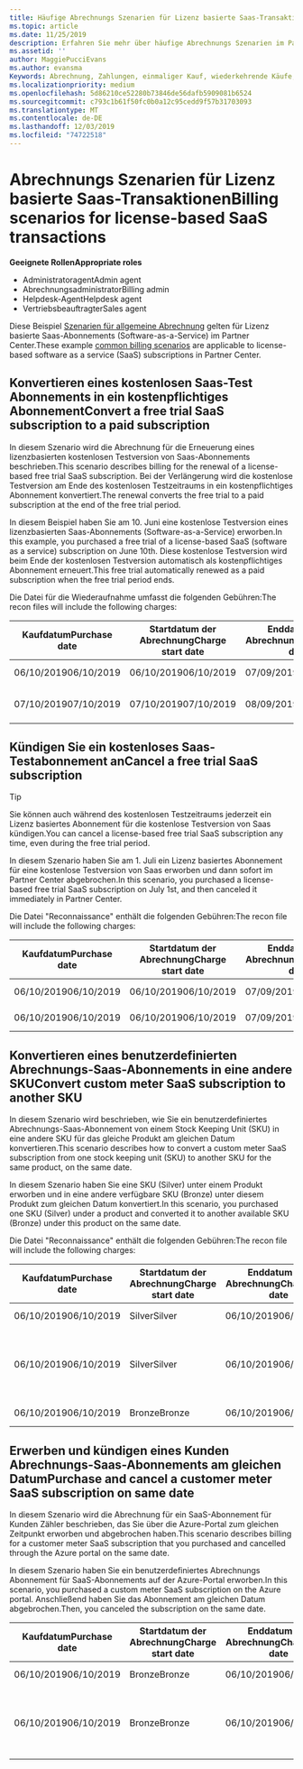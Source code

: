 ```yaml
---
title: Häufige Abrechnungs Szenarien für Lizenz basierte Saas-Transaktionen | Partner Center
ms.topic: article
ms.date: 11/25/2019
description: Erfahren Sie mehr über häufige Abrechnungs Szenarien im Partner Center für Lizenz basierte Saas-Transaktionen.
ms.assetid: ''
author: MaggiePucciEvans
ms.author: evansma
Keywords: Abrechnung, Zahlungen, einmaliger Kauf, wiederkehrende Käufe, Abonnements, Arbeitsplätze
ms.localizationpriority: medium
ms.openlocfilehash: 5d86210ce52280b73846de56dafb5909081b6524
ms.sourcegitcommit: c793c1b61f50fc0b0a12c95cedd9f57b31703093
ms.translationtype: MT
ms.contentlocale: de-DE
ms.lasthandoff: 12/03/2019
ms.locfileid: "74722518"
---
```

# <a name="billing-scenarios-for-license-based-saas-transactions"></a><span data-ttu-id="42de6-104">Abrechnungs Szenarien für Lizenz basierte Saas-Transaktionen</span><span class="sxs-lookup"><span data-stu-id="42de6-104">Billing scenarios for license-based SaaS transactions</span></span>

<span data-ttu-id="42de6-105">**Geeignete Rollen**</span><span class="sxs-lookup"><span data-stu-id="42de6-105">**Appropriate roles**</span></span>

- <span data-ttu-id="42de6-106">Administratoragent</span><span class="sxs-lookup"><span data-stu-id="42de6-106">Admin agent</span></span>
- <span data-ttu-id="42de6-107">Abrechnungsadministrator</span><span class="sxs-lookup"><span data-stu-id="42de6-107">Billing admin</span></span>
- <span data-ttu-id="42de6-108">Helpdesk-Agent</span><span class="sxs-lookup"><span data-stu-id="42de6-108">Helpdesk agent</span></span>
- <span data-ttu-id="42de6-109">Vertriebsbeauftragter</span><span class="sxs-lookup"><span data-stu-id="42de6-109">Sales agent</span></span>


<span data-ttu-id="42de6-110">Diese Beispiel [Szenarien für allgemeine Abrechnung](common-billing-scenarios.md) gelten für Lizenz basierte Saas-Abonnements (Software-as-a-Service) im Partner Center.</span><span class="sxs-lookup"><span data-stu-id="42de6-110">These example [common billing scenarios](common-billing-scenarios.md) are applicable to license-based software as a service (SaaS) subscriptions in Partner Center.</span></span>

## <a name="convert-a-free-trial-saas-subscription-to-a-paid-subscription"></a><span data-ttu-id="42de6-111">Konvertieren eines kostenlosen Saas-Test Abonnements in ein kostenpflichtiges Abonnement</span><span class="sxs-lookup"><span data-stu-id="42de6-111">Convert a free trial SaaS subscription to a paid subscription</span></span>

<span data-ttu-id="42de6-112">In diesem Szenario wird die Abrechnung für die Erneuerung eines lizenzbasierten kostenlosen Testversion von Saas-Abonnements beschrieben.</span><span class="sxs-lookup"><span data-stu-id="42de6-112">This scenario describes billing for the renewal of a license-based free trial SaaS subscription.</span></span> <span data-ttu-id="42de6-113">Bei der Verlängerung wird die kostenlose Testversion am Ende des kostenlosen Testzeitraums in ein kostenpflichtiges Abonnement konvertiert.</span><span class="sxs-lookup"><span data-stu-id="42de6-113">The renewal converts the free trial to a paid subscription at the end of the free trial period.</span></span>

<span data-ttu-id="42de6-114">In diesem Beispiel haben Sie am 10. Juni eine kostenlose Testversion eines lizenzbasierten Saas-Abonnements (Software-as-a-Service) erworben.</span><span class="sxs-lookup"><span data-stu-id="42de6-114">In this example, you purchased a free trial of a license-based SaaS (software as a service) subscription on June 10th.</span></span> <span data-ttu-id="42de6-115">Diese kostenlose Testversion wird beim Ende der kostenlosen Testversion automatisch als kostenpflichtiges Abonnement erneuert.</span><span class="sxs-lookup"><span data-stu-id="42de6-115">This free trial automatically renewed as a paid subscription when the free trial period ends.</span></span>

<span data-ttu-id="42de6-116">Die Datei für die Wiederaufnahme umfasst die folgenden Gebühren:</span><span class="sxs-lookup"><span data-stu-id="42de6-116">The recon files will include the following charges:</span></span>

| <span data-ttu-id="42de6-117">Kaufdatum</span><span class="sxs-lookup"><span data-stu-id="42de6-117">Purchase date</span></span> | <span data-ttu-id="42de6-118">Startdatum der Abrechnung</span><span class="sxs-lookup"><span data-stu-id="42de6-118">Charge start date</span></span> | <span data-ttu-id="42de6-119">Enddatum der Abrechnung</span><span class="sxs-lookup"><span data-stu-id="42de6-119">Charge end date</span></span> | <span data-ttu-id="42de6-120">Preis pro Einheit</span><span class="sxs-lookup"><span data-stu-id="42de6-120">Unit price</span></span> | <span data-ttu-id="42de6-121">Einheiten Menge</span><span class="sxs-lookup"><span data-stu-id="42de6-121">Unit quantity</span></span> | <span data-ttu-id="42de6-122">Gesamtbetrag</span><span class="sxs-lookup"><span data-stu-id="42de6-122">Total amount</span></span> | <span data-ttu-id="42de6-123">Gebührenart</span><span class="sxs-lookup"><span data-stu-id="42de6-123">Charge type</span></span> | <span data-ttu-id="42de6-124">Abonnement Beschreibung</span><span class="sxs-lookup"><span data-stu-id="42de6-124">Subscription description</span></span> |
| ------------- | ----------------- | --------------- | ---------- | ------------- | ------------ | ----------- | ----------------- |
| <span data-ttu-id="42de6-125">06/10/2019</span><span class="sxs-lookup"><span data-stu-id="42de6-125">06/10/2019</span></span> | <span data-ttu-id="42de6-126">06/10/2019</span><span class="sxs-lookup"><span data-stu-id="42de6-126">06/10/2019</span></span> | <span data-ttu-id="42de6-127">07/09/2019</span><span class="sxs-lookup"><span data-stu-id="42de6-127">07/09/2019</span></span> | <span data-ttu-id="42de6-128">0 USD</span><span class="sxs-lookup"><span data-stu-id="42de6-128">$0</span></span> | <span data-ttu-id="42de6-129">1</span><span class="sxs-lookup"><span data-stu-id="42de6-129">1</span></span> | <span data-ttu-id="42de6-130">0 USD</span><span class="sxs-lookup"><span data-stu-id="42de6-130">$0</span></span> | <span data-ttu-id="42de6-131">Neu</span><span class="sxs-lookup"><span data-stu-id="42de6-131">New</span></span> | <span data-ttu-id="42de6-132">Kostenlose Testversion</span><span class="sxs-lookup"><span data-stu-id="42de6-132">Free trial</span></span> |
| <span data-ttu-id="42de6-133">07/10/2019</span><span class="sxs-lookup"><span data-stu-id="42de6-133">07/10/2019</span></span> | <span data-ttu-id="42de6-134">07/10/2019</span><span class="sxs-lookup"><span data-stu-id="42de6-134">07/10/2019</span></span> | <span data-ttu-id="42de6-135">08/09/2019</span><span class="sxs-lookup"><span data-stu-id="42de6-135">08/09/2019</span></span> | <span data-ttu-id="42de6-136">2 USD</span><span class="sxs-lookup"><span data-stu-id="42de6-136">$2</span></span> | <span data-ttu-id="42de6-137">1</span><span class="sxs-lookup"><span data-stu-id="42de6-137">1</span></span> | <span data-ttu-id="42de6-138">2 USD</span><span class="sxs-lookup"><span data-stu-id="42de6-138">$2</span></span> | <span data-ttu-id="42de6-139">Verlängern</span><span class="sxs-lookup"><span data-stu-id="42de6-139">Renew</span></span> | <span data-ttu-id="42de6-140">Kostenpflichtiges Abonnement</span><span class="sxs-lookup"><span data-stu-id="42de6-140">Paid subscription</span></span> |

## <a name="cancel-a-free-trial-saas-subscription"></a><span data-ttu-id="42de6-141">Kündigen Sie ein kostenloses Saas-Testabonnement an</span><span class="sxs-lookup"><span data-stu-id="42de6-141">Cancel a free trial SaaS subscription</span></span>

> [!TIP]
> <span data-ttu-id="42de6-142">Sie können auch während des kostenlosen Testzeitraums jederzeit ein Lizenz basiertes Abonnement für die kostenlose Testversion von Saas kündigen.</span><span class="sxs-lookup"><span data-stu-id="42de6-142">You can cancel a license-based free trial SaaS subscription any time, even during the free trial period.</span></span>

<span data-ttu-id="42de6-143">In diesem Szenario haben Sie am 1. Juli ein Lizenz basiertes Abonnement für eine kostenlose Testversion von Saas erworben und dann sofort im Partner Center abgebrochen.</span><span class="sxs-lookup"><span data-stu-id="42de6-143">In this scenario, you purchased a license-based free trial SaaS subscription on July 1st, and then canceled it immediately in Partner Center.</span></span>

<span data-ttu-id="42de6-144">Die Datei "Reconnaissance" enthält die folgenden Gebühren:</span><span class="sxs-lookup"><span data-stu-id="42de6-144">The recon file will include the following charges:</span></span>

| <span data-ttu-id="42de6-145">Kaufdatum</span><span class="sxs-lookup"><span data-stu-id="42de6-145">Purchase date</span></span> | <span data-ttu-id="42de6-146">Startdatum der Abrechnung</span><span class="sxs-lookup"><span data-stu-id="42de6-146">Charge start date</span></span> | <span data-ttu-id="42de6-147">Enddatum der Abrechnung</span><span class="sxs-lookup"><span data-stu-id="42de6-147">Charge end date</span></span> | <span data-ttu-id="42de6-148">Preis pro Einheit</span><span class="sxs-lookup"><span data-stu-id="42de6-148">Unit price</span></span> | <span data-ttu-id="42de6-149">Einheiten Menge</span><span class="sxs-lookup"><span data-stu-id="42de6-149">Unit quantity</span></span> | <span data-ttu-id="42de6-150">Gesamtbetrag</span><span class="sxs-lookup"><span data-stu-id="42de6-150">Total amount</span></span> | <span data-ttu-id="42de6-151">Gebührenart</span><span class="sxs-lookup"><span data-stu-id="42de6-151">Charge type</span></span> | <span data-ttu-id="42de6-152">Abonnement Beschreibung</span><span class="sxs-lookup"><span data-stu-id="42de6-152">Subscription description</span></span> |
| ------------- | ----------------- | --------------- | ---------- | ------------- | ------------ | ----------- | ----------------- |
| <span data-ttu-id="42de6-153">06/10/2019</span><span class="sxs-lookup"><span data-stu-id="42de6-153">06/10/2019</span></span> | <span data-ttu-id="42de6-154">06/10/2019</span><span class="sxs-lookup"><span data-stu-id="42de6-154">06/10/2019</span></span> | <span data-ttu-id="42de6-155">07/09/2019</span><span class="sxs-lookup"><span data-stu-id="42de6-155">07/09/2019</span></span> | <span data-ttu-id="42de6-156">0 USD</span><span class="sxs-lookup"><span data-stu-id="42de6-156">$0</span></span> | <span data-ttu-id="42de6-157">11</span><span class="sxs-lookup"><span data-stu-id="42de6-157">11</span></span> | <span data-ttu-id="42de6-158">0 USD</span><span class="sxs-lookup"><span data-stu-id="42de6-158">$0</span></span> | <span data-ttu-id="42de6-159">Neu</span><span class="sxs-lookup"><span data-stu-id="42de6-159">New</span></span> | <span data-ttu-id="42de6-160">Kostenlose Testversion</span><span class="sxs-lookup"><span data-stu-id="42de6-160">Free trial</span></span> |
| <span data-ttu-id="42de6-161">06/10/2019</span><span class="sxs-lookup"><span data-stu-id="42de6-161">06/10/2019</span></span> | <span data-ttu-id="42de6-162">06/10/2019</span><span class="sxs-lookup"><span data-stu-id="42de6-162">06/10/2019</span></span> | <span data-ttu-id="42de6-163">07/09/2019</span><span class="sxs-lookup"><span data-stu-id="42de6-163">07/09/2019</span></span> | <span data-ttu-id="42de6-164">0 USD</span><span class="sxs-lookup"><span data-stu-id="42de6-164">$0</span></span> | <span data-ttu-id="42de6-165">11</span><span class="sxs-lookup"><span data-stu-id="42de6-165">11</span></span> | <span data-ttu-id="42de6-166">0 USD</span><span class="sxs-lookup"><span data-stu-id="42de6-166">$0</span></span> | <span data-ttu-id="42de6-167">Abbrechen</span><span class="sxs-lookup"><span data-stu-id="42de6-167">Cancel</span></span> | <span data-ttu-id="42de6-168">Kostenlose Testversion</span><span class="sxs-lookup"><span data-stu-id="42de6-168">Free trial</span></span> |

## <a name="convert-custom-meter-saas-subscription-to-another-sku"></a><span data-ttu-id="42de6-169">Konvertieren eines benutzerdefinierten Abrechnungs-Saas-Abonnements in eine andere SKU</span><span class="sxs-lookup"><span data-stu-id="42de6-169">Convert custom meter SaaS subscription to another SKU</span></span>

<span data-ttu-id="42de6-170">In diesem Szenario wird beschrieben, wie Sie ein benutzerdefiniertes Abrechnungs-Saas-Abonnement von einem Stock Keeping Unit (SKU) in eine andere SKU für das gleiche Produkt am gleichen Datum konvertieren.</span><span class="sxs-lookup"><span data-stu-id="42de6-170">This scenario describes how to convert a custom meter SaaS subscription from one stock keeping unit (SKU) to another SKU for the same product, on the same date.</span></span>

<span data-ttu-id="42de6-171">In diesem Szenario haben Sie eine SKU (Silver) unter einem Produkt erworben und in eine andere verfügbare SKU (Bronze) unter diesem Produkt zum gleichen Datum konvertiert.</span><span class="sxs-lookup"><span data-stu-id="42de6-171">In this scenario, you purchased one SKU (Silver) under a product and converted it to another available SKU (Bronze) under this product on the same date.</span></span>

<span data-ttu-id="42de6-172">Die Datei "Reconnaissance" enthält die folgenden Gebühren:</span><span class="sxs-lookup"><span data-stu-id="42de6-172">The recon file will include the following charges:</span></span>

| <span data-ttu-id="42de6-173">Kaufdatum</span><span class="sxs-lookup"><span data-stu-id="42de6-173">Purchase date</span></span> | <span data-ttu-id="42de6-174">Startdatum der Abrechnung</span><span class="sxs-lookup"><span data-stu-id="42de6-174">Charge start date</span></span> | <span data-ttu-id="42de6-175">Enddatum der Abrechnung</span><span class="sxs-lookup"><span data-stu-id="42de6-175">Charge end date</span></span> | <span data-ttu-id="42de6-176">Preis pro Einheit</span><span class="sxs-lookup"><span data-stu-id="42de6-176">Unit price</span></span> | <span data-ttu-id="42de6-177">Einheiten Menge</span><span class="sxs-lookup"><span data-stu-id="42de6-177">Unit quantity</span></span> | <span data-ttu-id="42de6-178">Gesamtbetrag</span><span class="sxs-lookup"><span data-stu-id="42de6-178">Total amount</span></span> | <span data-ttu-id="42de6-179">Gebührenart</span><span class="sxs-lookup"><span data-stu-id="42de6-179">Charge type</span></span> | <span data-ttu-id="42de6-180">Abonnement Beschreibung</span><span class="sxs-lookup"><span data-stu-id="42de6-180">Subscription description</span></span> |
| ------------- | ----------------- | --------------- | ---------- | ------------- | ------------ | ----------- | ----------------- |
| <span data-ttu-id="42de6-181">06/10/2019</span><span class="sxs-lookup"><span data-stu-id="42de6-181">06/10/2019</span></span> | <span data-ttu-id="42de6-182">Silver</span><span class="sxs-lookup"><span data-stu-id="42de6-182">Silver</span></span> | <span data-ttu-id="42de6-183">06/10/2019</span><span class="sxs-lookup"><span data-stu-id="42de6-183">06/10/2019</span></span> | <span data-ttu-id="42de6-184">06/10/2019</span><span class="sxs-lookup"><span data-stu-id="42de6-184">06/10/2019</span></span> | <span data-ttu-id="42de6-185">20 USD</span><span class="sxs-lookup"><span data-stu-id="42de6-185">$20</span></span> | <span data-ttu-id="42de6-186">1</span><span class="sxs-lookup"><span data-stu-id="42de6-186">1</span></span> | <span data-ttu-id="42de6-187">20 USD</span><span class="sxs-lookup"><span data-stu-id="42de6-187">$20</span></span> | <span data-ttu-id="42de6-188">Neu</span><span class="sxs-lookup"><span data-stu-id="42de6-188">New</span></span> | <span data-ttu-id="42de6-189">Benutzerdefiniertes Abrechnungs Abonnement für Saas</span><span class="sxs-lookup"><span data-stu-id="42de6-189">Custom meter SaaS subscription</span></span> |
| <span data-ttu-id="42de6-190">06/10/2019</span><span class="sxs-lookup"><span data-stu-id="42de6-190">06/10/2019</span></span> | <span data-ttu-id="42de6-191">Silver</span><span class="sxs-lookup"><span data-stu-id="42de6-191">Silver</span></span> | <span data-ttu-id="42de6-192">06/10/2019</span><span class="sxs-lookup"><span data-stu-id="42de6-192">06/10/2019</span></span> | <span data-ttu-id="42de6-193">06/10/2019</span><span class="sxs-lookup"><span data-stu-id="42de6-193">06/10/2019</span></span> | <span data-ttu-id="42de6-194">20 USD</span><span class="sxs-lookup"><span data-stu-id="42de6-194">$20</span></span> | <span data-ttu-id="42de6-195">1</span><span class="sxs-lookup"><span data-stu-id="42de6-195">1</span></span> | <span data-ttu-id="42de6-196">-$20</span><span class="sxs-lookup"><span data-stu-id="42de6-196">-$20</span></span> | <span data-ttu-id="42de6-197">Konvertieren</span><span class="sxs-lookup"><span data-stu-id="42de6-197">Convert</span></span> | <span data-ttu-id="42de6-198">Anteilsmäßig angeforderte Rechnung für benutzerdefiniertes Abrechnungs-Saas-Abonnement</span><span class="sxs-lookup"><span data-stu-id="42de6-198">Prorated rebill for custom meter SaaS subscription</span></span> |
| <span data-ttu-id="42de6-199">06/10/2019</span><span class="sxs-lookup"><span data-stu-id="42de6-199">06/10/2019</span></span> | <span data-ttu-id="42de6-200">Bronze</span><span class="sxs-lookup"><span data-stu-id="42de6-200">Bronze</span></span> | <span data-ttu-id="42de6-201">06/10/2019</span><span class="sxs-lookup"><span data-stu-id="42de6-201">06/10/2019</span></span> | <span data-ttu-id="42de6-202">06/10/2019</span><span class="sxs-lookup"><span data-stu-id="42de6-202">06/10/2019</span></span> | <span data-ttu-id="42de6-203">10 USD</span><span class="sxs-lookup"><span data-stu-id="42de6-203">$10</span></span> | <span data-ttu-id="42de6-204">1</span><span class="sxs-lookup"><span data-stu-id="42de6-204">1</span></span> | <span data-ttu-id="42de6-205">10 USD</span><span class="sxs-lookup"><span data-stu-id="42de6-205">$10</span></span> | <span data-ttu-id="42de6-206">Konvertieren</span><span class="sxs-lookup"><span data-stu-id="42de6-206">Convert</span></span> | <span data-ttu-id="42de6-207">Benutzerdefiniertes Abrechnungs Abonnement für Saas</span><span class="sxs-lookup"><span data-stu-id="42de6-207">Custom meter SaaS subscription</span></span> |

## <a name="purchase-and-cancel-a-customer-meter-saas-subscription-on-same-date"></a><span data-ttu-id="42de6-208">Erwerben und kündigen eines Kunden Abrechnungs-Saas-Abonnements am gleichen Datum</span><span class="sxs-lookup"><span data-stu-id="42de6-208">Purchase and cancel a customer meter SaaS subscription on same date</span></span>

<span data-ttu-id="42de6-209">In diesem Szenario wird die Abrechnung für ein SaaS-Abonnement für Kunden Zähler beschrieben, das Sie über die Azure-Portal zum gleichen Zeitpunkt erworben und abgebrochen haben.</span><span class="sxs-lookup"><span data-stu-id="42de6-209">This scenario describes billing for a customer meter SaaS subscription that you purchased and cancelled through the Azure portal on the same date.</span></span>

<span data-ttu-id="42de6-210">In diesem Szenario haben Sie ein benutzerdefiniertes Abrechnungs Abonnement für SaaS-Abonnements auf der Azure-Portal erworben.</span><span class="sxs-lookup"><span data-stu-id="42de6-210">In this scenario, you purchased a custom meter SaaS subscription on the Azure portal.</span></span> <span data-ttu-id="42de6-211">Anschließend haben Sie das Abonnement am gleichen Datum abgebrochen.</span><span class="sxs-lookup"><span data-stu-id="42de6-211">Then, you canceled the subscription on the same date.</span></span>

| <span data-ttu-id="42de6-212">Kaufdatum</span><span class="sxs-lookup"><span data-stu-id="42de6-212">Purchase date</span></span> | <span data-ttu-id="42de6-213">Startdatum der Abrechnung</span><span class="sxs-lookup"><span data-stu-id="42de6-213">Charge start date</span></span> | <span data-ttu-id="42de6-214">Enddatum der Abrechnung</span><span class="sxs-lookup"><span data-stu-id="42de6-214">Charge end date</span></span> | <span data-ttu-id="42de6-215">Preis pro Einheit</span><span class="sxs-lookup"><span data-stu-id="42de6-215">Unit price</span></span> | <span data-ttu-id="42de6-216">Einheiten Menge</span><span class="sxs-lookup"><span data-stu-id="42de6-216">Unit quantity</span></span> | <span data-ttu-id="42de6-217">Gesamtbetrag</span><span class="sxs-lookup"><span data-stu-id="42de6-217">Total amount</span></span> | <span data-ttu-id="42de6-218">Gebührenart</span><span class="sxs-lookup"><span data-stu-id="42de6-218">Charge type</span></span> | <span data-ttu-id="42de6-219">Abonnement Beschreibung</span><span class="sxs-lookup"><span data-stu-id="42de6-219">Subscription description</span></span> |
| ------------- | ----------------- | --------------- | ---------- | ------------- | ------------ | ----------- | ----------------- |
| <span data-ttu-id="42de6-220">06/10/2019</span><span class="sxs-lookup"><span data-stu-id="42de6-220">06/10/2019</span></span> | <span data-ttu-id="42de6-221">Bronze</span><span class="sxs-lookup"><span data-stu-id="42de6-221">Bronze</span></span> | <span data-ttu-id="42de6-222">06/10/2019</span><span class="sxs-lookup"><span data-stu-id="42de6-222">06/10/2019</span></span> | <span data-ttu-id="42de6-223">06/10/2019</span><span class="sxs-lookup"><span data-stu-id="42de6-223">06/10/2019</span></span> | <span data-ttu-id="42de6-224">10 USD</span><span class="sxs-lookup"><span data-stu-id="42de6-224">$10</span></span> | <span data-ttu-id="42de6-225">1</span><span class="sxs-lookup"><span data-stu-id="42de6-225">1</span></span> | <span data-ttu-id="42de6-226">10 USD</span><span class="sxs-lookup"><span data-stu-id="42de6-226">$10</span></span> | <span data-ttu-id="42de6-227">Neu</span><span class="sxs-lookup"><span data-stu-id="42de6-227">New</span></span> | <span data-ttu-id="42de6-228">Benutzerdefiniertes Abrechnungs Abonnement für Saas</span><span class="sxs-lookup"><span data-stu-id="42de6-228">Custom meter SaaS subscription</span></span> |
| <span data-ttu-id="42de6-229">06/10/2019</span><span class="sxs-lookup"><span data-stu-id="42de6-229">06/10/2019</span></span> | <span data-ttu-id="42de6-230">Bronze</span><span class="sxs-lookup"><span data-stu-id="42de6-230">Bronze</span></span> | <span data-ttu-id="42de6-231">06/10/2019</span><span class="sxs-lookup"><span data-stu-id="42de6-231">06/10/2019</span></span> | <span data-ttu-id="42de6-232">06/10/2019</span><span class="sxs-lookup"><span data-stu-id="42de6-232">06/10/2019</span></span> | <span data-ttu-id="42de6-233">10 USD</span><span class="sxs-lookup"><span data-stu-id="42de6-233">$10</span></span> | <span data-ttu-id="42de6-234">1</span><span class="sxs-lookup"><span data-stu-id="42de6-234">1</span></span> | <span data-ttu-id="42de6-235">-$10</span><span class="sxs-lookup"><span data-stu-id="42de6-235">-$10</span></span> | <span data-ttu-id="42de6-236">CancelImmediate</span><span class="sxs-lookup"><span data-stu-id="42de6-236">CancelImmediate</span></span> | <span data-ttu-id="42de6-237">Benutzerdefiniertes Abrechnungs Abonnement für Saas</span><span class="sxs-lookup"><span data-stu-id="42de6-237">Custom meter SaaS subscription</span></span> |
